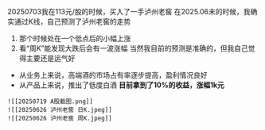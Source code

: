 20250703我在113元/股的时候，买入了一手泸州老窖
在2025.06末的时候，我确实通过K线，自己预测了泸州老窖的走势
1. 那个时候处在一个低点后的小幅上涨
2. 看“周K”能发现大跌后会有一波涨幅
当然我目前的预测是准确的，但我自己觉得主要还是运气好
- 从业务上来说，高端酒的市场占有率逐步提高，盈利情况良好
- 从产品上来说，推出了低度白酒
**目前拿到了10%的收益，涨幅1k元**
``` image-layout-e
![[20250719 A股截图.png]]
![[20250626 泸州老窖 日K.jpeg]]
![[20250626 泸州老窖 周K.jpeg]]
```